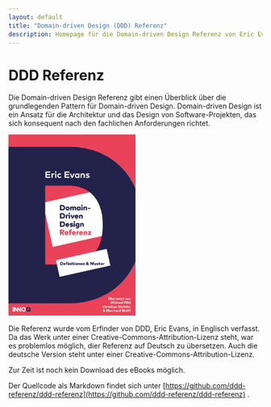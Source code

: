 ```yaml
---
layout: default
title: "Domain-driven Design (DDD) Referenz"
description: Homepage für die Domain-driven Design Referenz von Eric Evans
---
```


# DDD Referenz

Die Domain-driven Design Referenz gibt einen Überblick über die
grundlegenden Pattern für Domain-driven Design. Domain-driven Design
ist ein Ansatz für die Architektur und das Design von
Software-Projekten, das sich konsequent nach den fachlichen
Anforderungen richtet.

<img src="images/DDD_cover.png" width="50%" /> 

Die Referenz wurde vom Erfinder von DDD, Eric Evans, in Englisch
verfasst. Da das Werk unter einer Creative-Commons-Attribution-Lizenz
steht, war es problemlos möglich, dier Referenz auf Deutsch zu
übersetzen. Auch die deutsche Version steht unter einer
Creative-Commons-Attribution-Lizenz.

Zur Zeit ist noch kein Download des eBooks möglich.

Der Quellcode als Markdown findet sich unter
[https://github.com/ddd-referenz/ddd-referenz](https://github.com/ddd-referenz/ddd-referenz) .
